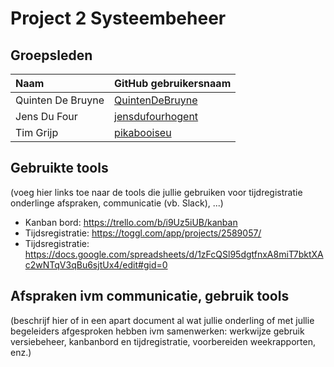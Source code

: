# Project 2 Systeembeheer

## Groepsleden

| Naam     | GitHub gebruikersnaam                   |
| :---     | :---                                    |
| Quinten De Bruyne | [QuintenDeBruyne](https://github.com/QuintenDeBruyne) |
| Jens Du Four | [jensdufourhogent](https://github.com/jensdufourhogent) |
| Tim Grijp | [pikabooiseu](https://github.com/pikabooiseu) |

## Gebruikte tools

(voeg hier links toe naar de tools die jullie gebruiken voor tijdregistratie onderlinge afspraken, communicatie (vb. Slack), ...)

* Kanban bord: <https://trello.com/b/i9Uz5iUB/kanban>
* Tijdsregistratie: <https://toggl.com/app/projects/2589057/>
* Tijdsregistratie: <https://docs.google.com/spreadsheets/d/1zFcQSl95dgtfnxA8miT7bktXAc2wNTqV3qBu6sjtUx4/edit#gid=0>


## Afspraken ivm communicatie, gebruik tools

(beschrijf hier of in een apart document al wat jullie onderling of met jullie begeleiders afgesproken hebben ivm samenwerken: werkwijze gebruik versiebeheer, kanbanbord en tijdregistratie, voorbereiden weekrapporten, enz.)
